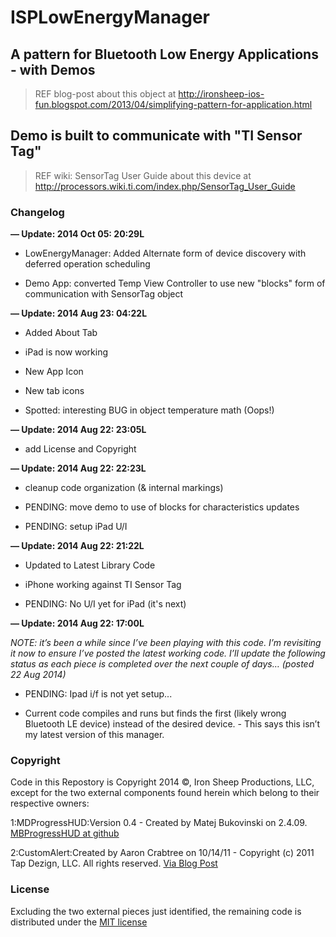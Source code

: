 # ISPLowEnergyManager

## A pattern for Bluetooth Low Energy Applications - with Demos

> REF blog-post about this object at
> http://ironsheep-ios-fun.blogspot.com/2013/04/simplifying-pattern-for-application.html

## Demo is built to communicate with "TI Sensor Tag"

> REF wiki: SensorTag User Guide about this device at
> http://processors.wiki.ti.com/index.php/SensorTag_User_Guide

### Changelog

**— Update: 2014 Oct 05: 20:29L**

-   LowEnergyManager: Added Alternate form of device discovery with deferred operation scheduling

-   Demo App: converted Temp View Controller to use new "blocks" form of communication with SensorTag object

**— Update: 2014 Aug 23: 04:22L**

-   Added About Tab

-   iPad is now working

-   New App Icon

-   New tab icons

-   Spotted: interesting BUG in object temperature math (Oops!)

**— Update: 2014 Aug 22: 23:05L**

-   add License and Copyright

**— Update: 2014 Aug 22: 22:23L**

-   cleanup code organization (& internal markings)

-   PENDING: move demo to use of blocks for characteristics updates

-   PENDING: setup iPad U/I

**— Update: 2014 Aug 22: 21:22L**

-   Updated to Latest Library Code

-   iPhone working against TI Sensor Tag

-   PENDING: No U/I yet for iPad (it's next)

**— Update: 2014 Aug 22: 17:00L**

*NOTE: it’s been a while since I’ve been playing with this code. I’m
revisiting it now to ensure I’ve posted the latest working code. I’ll
update the following status as each piece is completed over the next
couple of days… (posted 22 Aug 2014)*

-   PENDING: Ipad i/f is not yet setup...

-   Current code compiles and runs but finds the first (likely wrong
    Bluetooth LE device) instead of the desired device. - This says this
    isn’t my latest version of this manager.

### Copyright

Code in this Repostory is Copyright 2014 ©, Iron Sheep Productions, LLC,
except for the two external components found herein which belong to
their respective owners:

1:MDProgressHUD:Version 0.4 - Created by Matej Bukovinski on 2.4.09.
[MBProgressHUD at github][]

2:CustomAlert:Created by Aaron Crabtree on 10/14/11 - Copyright (c) 2011
Tap Dezign, LLC. All rights reserved. [Via Blog Post][]

### License

Excluding the two external pieces just identified, the remaining code is
distributed under the [MIT license][]

  [MBProgressHUD at github]: http://github.com/jdg/MBProgressHUD
  [Via Blog Post]: http://code.tutsplus.com/tutorials/ios-sdk-uialertview-custom-graphics--mobile-8886
  [MIT license]: https://github.com/ironsheep/ISPLowEnergyManager/blob/master/LICENSE
